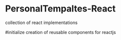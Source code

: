 # PersonalTempaltes-React
collection of react implementations

#initialize creation of reusable components for reactjs
